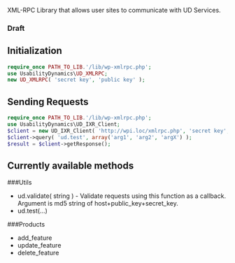 XML-RPC Library that allows user sites to communicate with UD Services.

### Draft

## Initialization

```php
require_once PATH_TO_LIB.'/lib/wp-xmlrpc.php';
use UsabilityDynamics\UD_XMLRPC;
new UD_XMLRPC( 'secret key', 'public key' );
```

## Sending Requests

```php
require_once PATH_TO_LIB.'/lib/wp-xmlrpc.php';
use UsabilityDynamics\UD_IXR_Client;
$client = new UD_IXR_Client( 'http://wpi.loc/xmlrpc.php', 'secret key', 'public key', 'WordPress 3.7.1; WP-Invoice 3.09.1;' );
$client->query( 'ud.test', array('arg1', 'arg2', 'argX') );
$result = $client->getResponse();
```

## Currently available methods

###Utils

* ud.validate( string ) - Validate requests using this function as a callback. Argument is md5 string of host+public_key+secret_key.
* ud.test(...)

###Products

* add_feature
* update_feature
* delete_feature

